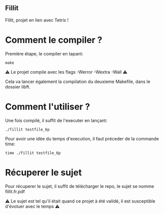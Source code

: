 ## Fillit

Fillit, projet en lien avec Tetris !

# Comment le compiler ?

Première étape, le compiler en tapant:
```
make
```

⚠️ Le projet compile avec les flags -Werror -Wextra -Wall ⚠️

Cela va lancer également la compilation du deuxieme Makefile, dans le dossier libft.

# Comment l'utiliser ?

Une fois compilé, il suffit de l'executer en lançant:
```
./fillit testfile_6p
```
Pour avoir une idée du temps d'execution, il faut préceder de la commande time:
```
time ./fillit testfile_6p
```

# Récuperer le sujet

Pour récuperer le sujet, il suffit de télécharger le repo, le sujet se nomme fillit.fr.pdf

⚠️ Le sujet est tel qu'il était quand ce projet à été validé, il est susceptible d'évoluer avec le temps ⚠️
